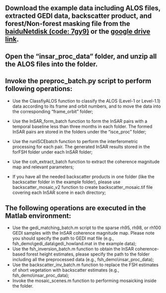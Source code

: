    ## Download the example data including ALOS files, extracted GEDI data, backscatter product, and forest/Non-forest masking file from the [baiduNetdisk (code: 7gy9)](https://pan.baidu.com/s/1i8TLB8vmYJE_6xVxpUv77Q) or the [google drive link](https://drive.google.com/drive/folders/1L2rMJK9SsR7YuBTz3BUw0nmz_yhkCVK5?usp=drive_link).

   ## Open the “insar_proc_data” folder, and unzip all the ALOS files into the folder.

   ## Invoke the preproc_batch.py script to perform following operations:
   * Use the ClassfiyALOS function to classify the ALOS (Level-1 or Level-1.1) data according to its frame and orbit numbers, and to move the data into the corresponding “frame_orbit” folder;
   
   * Use the InSAR_form_batch function to form the InSAR pairs with a temporal baseline less than three months in each folder. The formed InSAR pairs are stored in the folders under the “isce_proc” folder;

   * Use the runISCEbatch function to perform the interferometric processing for each pair. The generated InSAR results stored in the forFSH folder under each InSAR folder;

   * Use the coh_extract_batch function to extract the coherence magnitude map and relevant parameters;

   * If you have all the needed backscatter products in one folder (like the backscatter folder in the example folder), please use backscatter_mosaic_v2 function to create backscatter_mosaic.tif file covering each InSAR scene in each directory;

  ## The following operations are executed in the Matlab environment:
  * Use the gedi_matching_batch.m script to the sparse rh95, rh98, or rh100 GEDI samples with the InSAR coherence magnitude map. Please note you should specify the path to GEDI mat file (e.g., fsh_demo\gedi_data\gedi_howland.mat in the example data);
  * Use the fsh_inversion_batch.m function to obtain the InSAR coherence-based forest height estimates, please specify the path to the folder including all the preprocessed data (e.g., fsh_demo\insar_proc_data);
  * Use the backscatter_inv_batch.m function to replace the FSH estimates of short vegetation with backscatter estimates (e.g., fsh_demo\insar_proc_data);
  * Invoke the mosaic_scenes.m function to performing mosaicking inside the folder.
